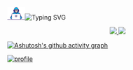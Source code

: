 <img alt="Coding gif" src="./assets/Developer.gif" width="40" />![Typing SVG](https://readme-typing-svg.herokuapp.com?font=DynaPuff&+Code&weight=60&size=15&pause=0&color=010405&vCenter=true&width=500&height=22&lines=learning+is+like+sailing+against+the+tide!)


<div align="center" style="text-align:center">
    <a href="#">
        <img width="49%" src="https://github-readme-stats.vercel.app/api?username=JiubanA1&show_icons=true&theme=flag-india&bg_color=0000&count_private=true&hide_border=true">
    </a>
    <a href="#">
        <img width="49%" src="https://github-readme-streak-stats.herokuapp.com/?user=JiubanA1&theme=flag-india&background=0000&hide_border=true"
        >
    </a>
</div>

[![Ashutosh's github activity graph](https://github-readme-activity-graph.cyclic.app/graph?username=JiuBanA1&theme=dracula)](https://github.com/ashutosh00710/GitHub-compact)

[![profile](https://github-profile-trophy.vercel.app/?username=JiubanA1&theme=algolia&column=8)](https://github-profile-trophy.vercel.app/?username=JiubanA1&theme=algolia&column=8)
